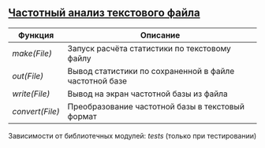 ## [Частотный анализ текстового файла](../projects/stat_text/stat_text.erl)
|Функция|Описание|  
|------------|-------------------------------------------------------|  
|*make(File)*| Запуск расчёта статистики по текстовому файлу|  
|*out(File)*| Вывод статистики по сохраненной в файле частотной базе|  
|*write(File)*| Вывод на экран частотной базы из файла|  
|*convert(File)*| Преобразование частотной базы в текстовый формат|  

Зависимости от библиотечных модулей: *tests* (только при тестировании)
